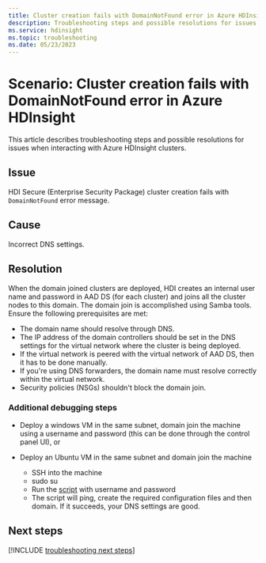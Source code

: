 ```yaml
---
title: Cluster creation fails with DomainNotFound error in Azure HDInsight
description: Troubleshooting steps and possible resolutions for issues when interacting with Azure HDInsight clusters
ms.service: hdinsight
ms.topic: troubleshooting
ms.date: 05/23/2023
---
```


# Scenario: Cluster creation fails with DomainNotFound error in Azure HDInsight

This article describes troubleshooting steps and possible resolutions for issues when interacting with Azure HDInsight clusters.

## Issue

HDI Secure (Enterprise Security Package) cluster creation fails with `DomainNotFound` error message.

## Cause

Incorrect DNS settings.

## Resolution

When the domain joined clusters are deployed, HDI creates an internal user name and password in AAD DS (for each cluster) and joins all the cluster nodes to this domain. The domain join is accomplished using Samba tools. Ensure the following prerequisites are met:

* The domain name should resolve through DNS.
* The IP address of the domain controllers should be set in the DNS settings for the virtual network where the cluster is being deployed.
* If the virtual network is peered with the virtual network of AAD DS, then it has to be done manually.
* If you're using DNS forwarders, the domain name must resolve correctly within the virtual network.
* Security policies (NSGs) shouldn't block the domain join.

### Additional debugging steps

* Deploy a windows VM in the same subnet, domain join the machine using a username and password (this can be done through the control panel UI), or

* Deploy an Ubuntu VM in the same subnet and domain join the machine
  * SSH into the machine
  * sudo su
  * Run the [script](./sample-script.md) with username and password
  * The script will ping, create the required configuration files and then domain. If it succeeds, your DNS settings are good.

## Next steps

[!INCLUDE [troubleshooting next steps](../includes/hdinsight-troubleshooting-next-steps.md)]
